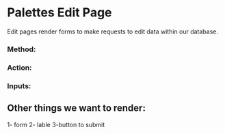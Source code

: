 # Palettes Edit Page

Edit pages render forms to make requests to edit data within our database.

### Method:
### Action:
### Inputs:

## Other things we want to render:


1- form 
2- lable 
3-button to submit

